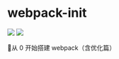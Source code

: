 # webpack-init
<img src="https://img.shields.io/github/stars/twoyoung6/webpack-init?color=blueviolet&style=flat-square">  <img src="https://img.shields.io/github/forks/twoyoung6/webpack-init?color=f9960">

🚕从 0 开始搭建 webpack（含优化篇）

